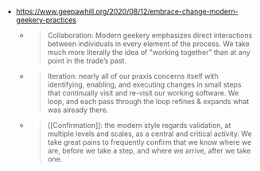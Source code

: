 - https://www.geepawhill.org/2020/08/12/embrace-change-modern-geekery-practices
	- > Collaboration: Modern geekery emphasizes direct interactions between individuals in every element of the process. We take much more literally the idea of "working together" than at any point in the trade’s past.
	- > Iteration: nearly all of our praxis concerns itself with identifying, enabling, and executing changes in small steps that continually visit and re-visit our working software. We loop, and each pass through the loop refines & expands what was already there.
	- > [[Confirmation]]: the modern style regards validation, at multiple levels and scales, as a central and critical activity. We take great pains to frequently confirm that we know where we are, before we take a step, and where we arrive, after we take one.
